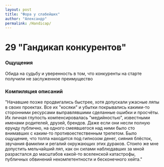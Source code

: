 ```yaml
---
layout: post
title: "Фора у слабейших"
author: "Александр"
permalink: /Handicap/
---
```


# 29 "Гандикап конкурентов"

### Ощущения
Обида на судьбу и уверенность в том, что конкуренты на старте получили не заслуженное преимущество

### Компиляция описаний
"Начавшие позже продвигались быстрее, хотя допускали ужасные ляпы в своих проектах. Все их "косяки" и убытки покрывались какими-то сторонними ресурсами выправлявшими сделанные ошибки и просчёты. Их личная глупость компенсировалась "медийностью", известными именами родителей, друзей, брендов. Даже если они несли полную ерунду публично, на одного смеявшегося над ними было сто внимавших с каким-то противоестественным трепетом. Было ощущение, что толпа находится под гипнозом денег, сияния блёсток, звучания фамилии и регалий окружающих этих дураков. Стоило же мне допустить мельчайший ляп, как он силами наблюдавших за мной разрастался до масштабов какой-то вселенской катастрофы, публичных обвинений некомпетентности и бесконечного хейта."
